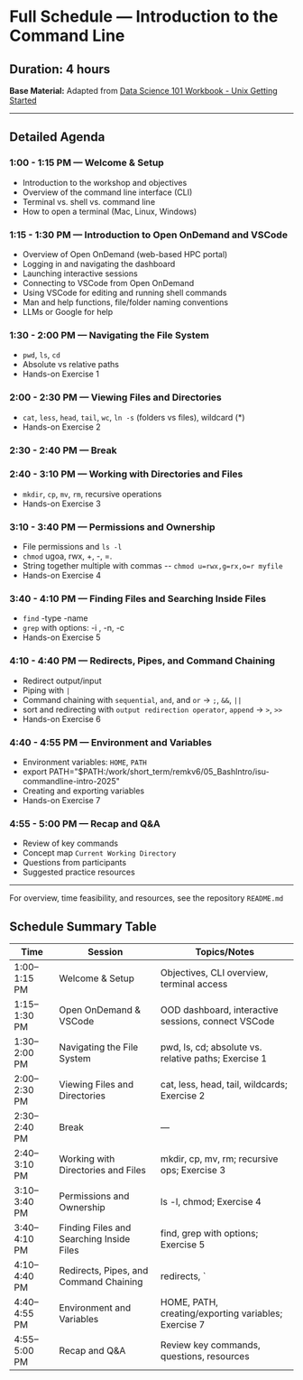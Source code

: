 # Full Schedule — Introduction to the Command Line

## Duration: 4 hours

**Base Material:** Adapted from [Data Science 101 Workbook - Unix Getting Started](https://datascience.101workbook.org/03-command-line/02e-tutorial-unix-getting-started/#gsc.tab=0)

---

## Detailed Agenda

### 1:00 - 1:15 PM — Welcome & Setup

- Introduction to the workshop and objectives
- Overview of the command line interface (CLI)
- Terminal vs. shell vs. command line
- How to open a terminal (Mac, Linux, Windows)

### 1:15 - 1:30 PM — Introduction to Open OnDemand and VSCode

- Overview of Open OnDemand (web-based HPC portal)
- Logging in and navigating the dashboard
- Launching interactive sessions
- Connecting to VSCode from Open OnDemand
- Using VSCode for editing and running shell commands
- Man and help functions, file/folder naming conventions
- LLMs or Google for help
  
### 1:30 - 2:00 PM — Navigating the File System

- `pwd`, `ls`, `cd`
- Absolute vs relative paths
- Hands-on Exercise 1

### 2:00 - 2:30 PM — Viewing Files and Directories

- `cat`, `less`, `head`, `tail`, `wc`, `ln -s` (folders vs files), wildcard (*)
- Hands-on Exercise 2

### 2:30 - 2:40 PM — Break

### 2:40 - 3:10 PM — Working with Directories and Files

- `mkdir`, `cp`, `mv`, `rm`, recursive operations
- Hands-on Exercise 3

### 3:10 - 3:40 PM — Permissions and Ownership

- File permissions and `ls -l`
- `chmod` ugoa, rwx, +, -, =.
- String together multiple with commas -- `chmod u=rwx,g=rx,o=r myfile`
- Hands-on Exercise 4

### 3:40 - 4:10 PM — Finding Files and Searching Inside Files

- `find` -type -name
- `grep` with options: -i , -n, -c
- Hands-on Exercise 5

### 4:10 - 4:40 PM — Redirects, Pipes, and Command Chaining

- Redirect output/input
- Piping with `|`
- Command chaining with `sequential`, `and`, and `or` -> `;`, `&&`, `||`
- sort and redirecting with `output redirection operator`, `append` -> `>`, `>>`
- Hands-on Exercise 6

### 4:40 - 4:55 PM — Environment and Variables

- Environment variables: `HOME`, `PATH`
- export PATH="$PATH:/work/short_term/remkv6/05_BashIntro/isu-commandline-intro-2025" 
- Creating and exporting variables
- Hands-on Exercise 7

### 4:55 - 5:00 PM — Recap and Q&A

- Review of key commands
- Concept map `Current Working Directory`
- Questions from participants
- Suggested practice resources

---

For overview, time feasibility, and resources, see the repository `README.md`

## Schedule Summary Table

| Time           | Session                                   | Topics/Notes                                                                 |
|----------------|-------------------------------------------|-------------------------------------------------------------------------------|
| 1:00–1:15 PM   | Welcome & Setup                           | Objectives, CLI overview, terminal access                                     |
| 1:15–1:30 PM   | Open OnDemand & VSCode                    | OOD dashboard, interactive sessions, connect VSCode                           |
| 1:30–2:00 PM   | Navigating the File System                | pwd, ls, cd; absolute vs. relative paths; Exercise 1                          |
| 2:00–2:30 PM   | Viewing Files and Directories             | cat, less, head, tail, wildcards; Exercise 2                                  |
| 2:30–2:40 PM   | Break                                     | —                                                                             |
| 2:40–3:10 PM   | Working with Directories and Files        | mkdir, cp, mv, rm; recursive ops; Exercise 3                                  |
| 3:10–3:40 PM   | Permissions and Ownership                 | ls -l, chmod; Exercise 4                                                      |
| 3:40–4:10 PM   | Finding Files and Searching Inside Files  | find, grep with options; Exercise 5                                           |
| 4:10–4:40 PM   | Redirects, Pipes, and Command Chaining    | redirects, `|`, `;`, `&&`, `||`; Exercise 6                                   |
| 4:40–4:55 PM   | Environment and Variables                 | HOME, PATH, creating/exporting variables; Exercise 7                          |
| 4:55–5:00 PM   | Recap and Q&A                             | Review key commands, questions, resources                                     |
